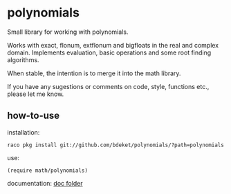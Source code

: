 # polynomials

Small library for working with polynomials.

Works with exact, flonum, extflonum and bigfloats in the real and complex domain.
Implements evaluation, basic operations and some root finding algorithms.

When stable, the intention is to merge it into the math library.

If you have any sugestions or comments on code, style, functions etc., please let me know.

how-to-use
----------

installation:

	raco pkg install git://github.com/bdeket/polynomials/?path=polynomials

use:

	(require math/polynomials)

documentation:
[doc folder](http://htmlpreview.github.io/?https://raw.githubusercontent.com/bdeket/polynomials/master/docs/math-polynomials.html)
